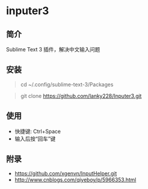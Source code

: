 # inputer3

## 简介
Sublime Text 3 插件，解决中文输入问题

## 安装
>cd ~/.config/sublime-text-3/Packages

>git clone https://github.com/lanky228/Inputer3.git

## 使用
- 快捷键: Ctrl+Space
- 输入后按“回车”键

## 附录
- https://github.com/xgenvn/InputHelper.git
- http://www.cnblogs.com/qiyeboy/p/5966353.html
